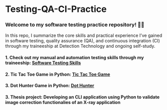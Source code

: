 # Testing-QA-CI-Practice

### Welcome to my software testing practice repository! 👩‍💻

In this repo, I summarize the core skills and practical experience I’ve gained in software testing, quality assurance (QA), and continuous integration (CI) through my traineeship at Detection Technology and ongoing self-study.
#### 1. Check out my manual and automation testing skills through my traineeship: [Software Testing Skills](https://github.com/Nguyen-Thi-HuyenK/Software-Testing)
#### 2. Tic Tac Toe Game in Python: [Tic Tac Toe Game](https://github.com/Nguyen-Thi-HuyenK/Tic-Tac-Toe-Game-in-Python)
#### 3. Dot Hunter Game in Python: [Dot Hunter](https://github.com/Nguyen-Thi-HuyenK/Dot-hunter)
#### 3. Thesis project: Developing an CLI application using Python to validate image correction functionalies of an X-ray application
